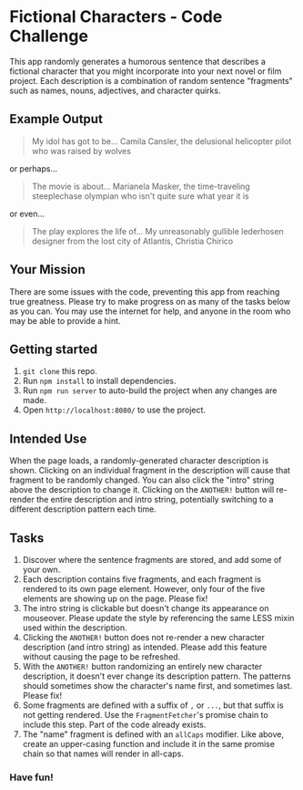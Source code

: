 # Fictional  Characters - Code Challenge
This app randomly generates a humorous sentence that describes a fictional character that you might incorporate into your next novel or film project.
Each description is a combination of random sentence "fragments" such as names, nouns, adjectives, and character quirks.

## Example Output
> My idol has got to be... Camila Cansler, the delusional helicopter pilot who was raised by wolves

or perhaps...

> The movie is about... Marianela Masker, the time-traveling steeplechase olympian who isn't quite sure what year it is

or even...

> The play explores the life of... My unreasonably gullible lederhosen designer from the lost city of Atlantis, Christia Chirico

## Your Mission
There are some issues with the code, preventing this app from reaching true greatness.
Please try to make progress on as many of the tasks below as you can.
You may use the internet for help, and anyone in the room who may be able to provide a hint.

## Getting started
1. `git clone` this repo.
1. Run `npm install` to install dependencies.
1. Run `npm run server` to auto-build the project when any changes are made.
1. Open `http://localhost:8080/` to use the project.

## Intended Use
When the page loads, a randomly-generated character description is shown.
Clicking on an individual fragment in the description will cause that fragment to be randomly changed.
You can also click the "intro" string above the description to change it.
Clicking on the `ANOTHER!` button will re-render the entire description and intro string, potentially switching to a different description pattern each time.

## Tasks
1. Discover where the sentence fragments are stored, and add some of your own.
1. Each description contains five fragments, and each fragment is rendered to its own page element. However, only four of the five elements are showing up on the page. Please fix!
1. The intro string is clickable but doesn't change its appearance on mouseover. Please update the style by referencing the same LESS mixin used within the description.
1. Clicking the `ANOTHER!` button does not re-render a new character description (and intro string) as intended. Please add this feature without causing the page to be refreshed.
1. With the `ANOTHER!` button randomizing an entirely new character description, it doesn't ever change its description pattern. The patterns should sometimes show the character's name first, and sometimes last. Please fix!
1. Some fragments are defined with a suffix of `,` or `...`, but that suffix is not getting rendered. Use the `FragmentFetcher`'s promise chain to include this step. Part of the code already exists.
1. The "name" fragment is defined with an `allCaps` modifier. Like above, create an upper-casing function and include it in the same promise chain so that names will render in all-caps.

### Have fun!
